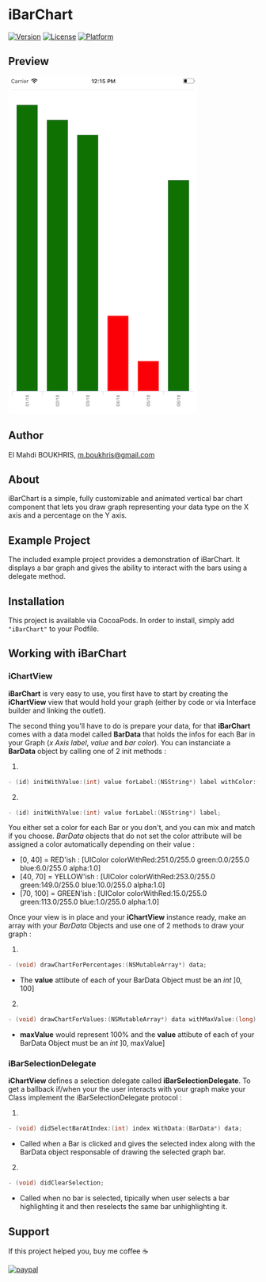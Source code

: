# iBarChart
[![Version](https://img.shields.io/cocoapods/v/iBarChart.svg?style=flat)](http://cocoapods.org/pods/iBarChart)
[![License](https://img.shields.io/cocoapods/l/iBarChart.svg?style=flat)](http://cocoapods.org/pods/iBarChart)
[![Platform](https://img.shields.io/cocoapods/p/iBarChart.svg?style=flat)](http://cocoapods.org/pods/iBarChart)

## Preview
![Alt text](example-app-preview.png?raw=true "")

## Author
El Mahdi BOUKHRIS, m.boukhris@gmail.com

## About
iBarChart is a simple, fully customizable and animated vertical bar chart component that lets you draw graph representing your data type on the X axis and a percentage on the Y axis.

## Example Project
The included example project provides a demonstration of iBarChart. It displays a bar graph and gives the ability to interact with the bars using a delegate method.

## Installation
This project is available via CocoaPods. In order to install, simply add `"iBarChart"` to your Podfile. 

## Working with iBarChart

### iChartView
**iBarChart** is very easy to use, you first have to start by creating the **iChartView** view that would hold your graph (either by code or via Interface builder and linking the outlet). 

The second thing you'll have to do is prepare your data, for that **iBarChart** comes with a data model called **BarData** that holds the infos for each Bar in your Graph (*x Axis label*, *value* and *bar color*). You can instanciate a **BarData** object by calling one of 2 init methods :

1.   
```objective-c
- (id) initWithValue:(int) value forLabel:(NSString*) label withColor:(UIColor*) color;
```
2. 
```objective-c
- (id) initWithValue:(int) value forLabel:(NSString*) label;
```

You either set a color for each Bar or you don't, and you can mix and match if you choose. *BarData* objects that do not set the color attribute will be assigned a color automatically depending on their value :
* [0, 40]             = RED'ish : [UIColor colorWithRed:251.0/255.0 green:0.0/255.0 blue:6.0/255.0 alpha:1.0]
* [40, 70]           = YELLOW'ish : [UIColor colorWithRed:253.0/255.0 green:149.0/255.0 blue:10.0/255.0 alpha:1.0]
* [70, 100]         = GREEN'ish : [UIColor colorWithRed:15.0/255.0 green:113.0/255.0 blue:1.0/255.0 alpha:1.0]

Once your view is in place and your **iChartView** instance ready, make an array with your *BarData* Objects and use one of 2 methods to draw your graph :

1. 
```objective-c
- (void) drawChartForPercentages:(NSMutableArray*) data;
```
* The **value** attibute of each of your BarData Object must be an *int* ]0, 100]
2. 
```objective-c
- (void) drawChartForValues:(NSMutableArray*) data withMaxValue:(long) maxValue;
```
* **maxValue** would represent 100% and the **value** attibute of each of your BarData Object must be an *int* ]0, maxValue]
    
### iBarSelectionDelegate
**iChartView** defines a selection delegate called **iBarSelectionDelegate**. 
To get a ballback if/when your the user interacts with your graph make your Class implement the iBarSelectionDelegate protocol :

1. 
```objective-c
- (void) didSelectBarAtIndex:(int) index WithData:(BarData*) data;
```
* Called when a Bar is clicked and gives the selected index along with the BarData object responsable of drawing the selected graph bar. 
2. 
```objective-c
- (void) didClearSelection;
```
* Called when no bar is selected, tipically when user selects a bar highlighting it and then reselects the same bar unhighlighting it.

## Support
If this project helped you, buy me coffee :coffee:

[![paypal](https://www.paypalobjects.com/en_US/i/btn/btn_donateCC_LG.gif)](https://paypal.me/BEMahdi)
